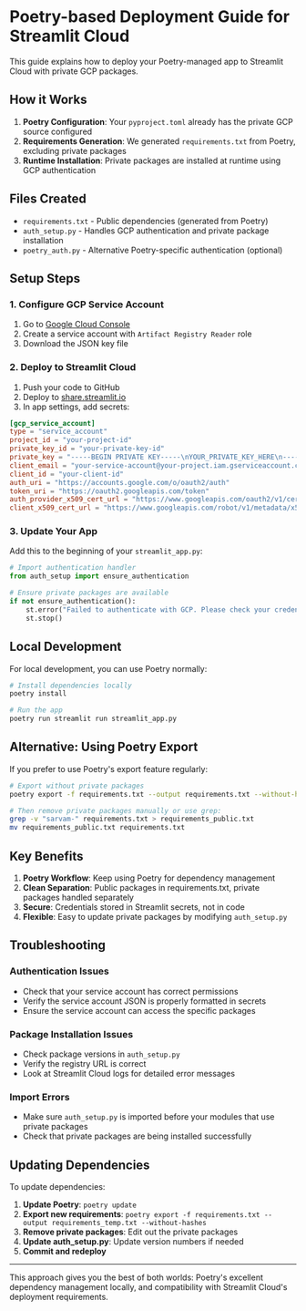 # Poetry-based Deployment Guide for Streamlit Cloud

This guide explains how to deploy your Poetry-managed app to Streamlit Cloud with private GCP packages.

## How it Works

1. **Poetry Configuration**: Your `pyproject.toml` already has the private GCP source configured
2. **Requirements Generation**: We generated `requirements.txt` from Poetry, excluding private packages
3. **Runtime Installation**: Private packages are installed at runtime using GCP authentication

## Files Created

- `requirements.txt` - Public dependencies (generated from Poetry)
- `auth_setup.py` - Handles GCP authentication and private package installation
- `poetry_auth.py` - Alternative Poetry-specific authentication (optional)

## Setup Steps

### 1. Configure GCP Service Account

1. Go to [Google Cloud Console](https://console.cloud.google.com/)
2. Create a service account with `Artifact Registry Reader` role
3. Download the JSON key file

### 2. Deploy to Streamlit Cloud

1. Push your code to GitHub
2. Deploy to [share.streamlit.io](https://share.streamlit.io/)
3. In app settings, add secrets:

```toml
[gcp_service_account]
type = "service_account"
project_id = "your-project-id"
private_key_id = "your-private-key-id"
private_key = "-----BEGIN PRIVATE KEY-----\nYOUR_PRIVATE_KEY_HERE\n-----END PRIVATE KEY-----"
client_email = "your-service-account@your-project.iam.gserviceaccount.com"
client_id = "your-client-id"
auth_uri = "https://accounts.google.com/o/oauth2/auth"
token_uri = "https://oauth2.googleapis.com/token"
auth_provider_x509_cert_url = "https://www.googleapis.com/oauth2/v1/certs"
client_x509_cert_url = "https://www.googleapis.com/robot/v1/metadata/x509/your-service-account%40your-project.iam.gserviceaccount.com"
```

### 3. Update Your App

Add this to the beginning of your `streamlit_app.py`:

```python
# Import authentication handler
from auth_setup import ensure_authentication

# Ensure private packages are available
if not ensure_authentication():
    st.error("Failed to authenticate with GCP. Please check your credentials.")
    st.stop()
```

## Local Development

For local development, you can use Poetry normally:

```bash
# Install dependencies locally
poetry install

# Run the app
poetry run streamlit run streamlit_app.py
```

## Alternative: Using Poetry Export

If you prefer to use Poetry's export feature regularly:

```bash
# Export without private packages
poetry export -f requirements.txt --output requirements.txt --without-hashes

# Then remove private packages manually or use grep:
grep -v "sarvam-" requirements.txt > requirements_public.txt
mv requirements_public.txt requirements.txt
```

## Key Benefits

1. **Poetry Workflow**: Keep using Poetry for dependency management
2. **Clean Separation**: Public packages in requirements.txt, private packages handled separately
3. **Secure**: Credentials stored in Streamlit secrets, not in code
4. **Flexible**: Easy to update private packages by modifying `auth_setup.py`

## Troubleshooting

### Authentication Issues
- Check that your service account has correct permissions
- Verify the service account JSON is properly formatted in secrets
- Ensure the service account can access the specific packages

### Package Installation Issues
- Check package versions in `auth_setup.py`
- Verify the registry URL is correct
- Look at Streamlit Cloud logs for detailed error messages

### Import Errors
- Make sure `auth_setup.py` is imported before your modules that use private packages
- Check that private packages are being installed successfully

## Updating Dependencies

To update dependencies:

1. **Update Poetry**: `poetry update`
2. **Export new requirements**: `poetry export -f requirements.txt --output requirements_temp.txt --without-hashes`
3. **Remove private packages**: Edit out the private packages
4. **Update auth_setup.py**: Update version numbers if needed
5. **Commit and redeploy**

---

This approach gives you the best of both worlds: Poetry's excellent dependency management locally, and compatibility with Streamlit Cloud's deployment requirements. 
